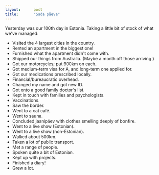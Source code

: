 ```yaml
---
layout:      post
title:       "Sada päeva"
---
```


Yesterday was our 100th day in Estonia. Taking a little bit of stock of what we've managed:

* Visited the 4 largest cities in the country.
* Rented an apartment in the biggest one!
* Furnished what the apartment didn't come with.
* Shipped our things from Australia. (Maybe a month off those arriving.)
* Got our motorcycles; put 900km on each.
* Got medium-term visa for A, and long-term one applied for.
* Got our medications prescribed locally.
* Financial/bureaucratic overhead.
* Changed my name and got new ID.
* Got onto a good family doctor's list.
* Kept in touch with families and psychologists.
* Vaccinations.
* Saw the border.
* Went to a cat café.
* Went to sauna.
* Concluded jaanipäev with clothes smelling deeply of bonfire.
* Went to a live show (Estonian).
* Went to a live show (non-Estonian).
* Walked about 500km.
* Taken a lot of public transport.
* Met a range of people.
* Spoken quite a bit of Estonian.
* Kept up with projects.
* Finished a diary!
* Grew a lot.

